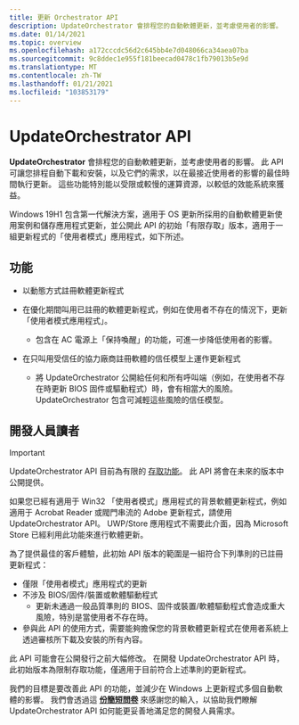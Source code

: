```yaml
---
title: 更新 Orchestrator API
description: UpdateOrchestrator 會排程您的自動軟體更新，並考慮使用者的影響。
ms.date: 01/14/2021
ms.topic: overview
ms.openlocfilehash: a172cccdc56d2c645bb4e7d048066ca34aea07ba
ms.sourcegitcommit: 9c8ddec1e955f181beecad0478c1fb79013b5e9d
ms.translationtype: MT
ms.contentlocale: zh-TW
ms.lasthandoff: 01/21/2021
ms.locfileid: "103853179"
---
```

# <a name="updateorchestrator-api"></a>UpdateOrchestrator API

**UpdateOrchestrator** 會排程您的自動軟體更新，並考慮使用者的影響。 此 API 可讓您排程自動下載和安裝，以及它們的需求，以在最接近使用者的影響的最佳時間執行更新。 這些功能特別能以受限或較慢的運算資源，以較低的效能系統來獲益。

Windows 19H1 包含第一代解決方案，適用于 OS 更新所採用的自動軟體更新使用案例和儲存應用程式更新，並公開此 API 的初始「有限存取」版本，適用于一組更新程式的「使用者模式」應用程式，如下所述。

## <a name="features"></a>功能

- 以動態方式註冊軟體更新程式
 
- 在優化期間叫用已註冊的軟體更新程式，例如在使用者不存在的情況下，更新「使用者模式應用程式」。
    - 包含在 AC 電源上「保持喚醒」的功能，可進一步降低使用者的影響。

- 在只叫用受信任的協力廠商註冊軟體的信任模型上運作更新程式
    - 將 UpdateOrchestrator 公開給任何和所有呼叫端（例如，在使用者不存在時更新 BIOS 固件或驅動程式）時，會有相當大的風險。  UpdateOrchestrator 包含可減輕這些風險的信任模型。

## <a name="developer-audience"></a>開發人員讀者

> [!IMPORTANT]
> UpdateOrchestrator API 目前為有限的 [存取功能](/uwp/api/windows.applicationmodel.limitedaccessfeatures)。 此 API 將會在未來的版本中公開提供。

如果您已經有適用于 Win32 「使用者模式」應用程式的背景軟體更新程式，例如適用于 Acrobat Reader 或閥門串流的 Adobe 更新程式，請使用 UpdateOrchestrator API。 UWP/Store 應用程式不需要此介面，因為 Microsoft Store 已經利用此功能來進行軟體更新。

為了提供最佳的客戶體驗，此初始 API 版本的範圍是一組符合下列準則的已註冊更新程式：

- 僅限「使用者模式」應用程式的更新
- 不涉及 BIOS/固件/裝置或軟體驅動程式
    - 更新未通過一般品質準則的 BIOS、固件或裝置/軟體驅動程式會造成重大風險，特別是當使用者不存在時。 
- 參與此 API 的使用方式，需要能夠擔保您的背景軟體更新程式在使用者系統上透過審核所下載及安裝的所有內容。 

此 API 可能會在公開發行之前大幅修改。   在開發 UpdateOrchestrator API 時，此初始版本為限制存取功能，僅適用于目前符合上述準則的更新程式。

我們的目標是要改善此 API 的功能，並減少在 Windows 上更新程式多個自動軟體的影響。 我們會透過這 [**份簡短問卷**](https://aka.ms/UOAPISurvey) 來感謝您的輸入，以協助我們瞭解 UpdateOrchestrator API 如何能更妥善地滿足您的開發人員需求。

